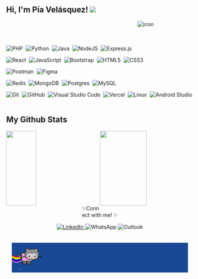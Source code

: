 <h2> Hi, I'm Pía Velásquez! <img src="https://media.giphy.com/media/mGcNjsfWAjY5AEZNw6/giphy.gif" width="50"></h2>


<img width="30%"  align="right"  alt="icon" src="https://res.cloudinary.com/dnvpep1sn/image/upload/v1738810073/hduxbesynbcn9khlo5e4.webp" />



<br>
<br>
<br>

<!--techStack-->

![PHP](https://img.shields.io/badge/php-%23777BB4.svg?style=for-the-badge&logo=php&logoColor=white)&nbsp;
![Python](https://img.shields.io/badge/python-3670A0?style=for-the-badge&logo=python&logoColor=ffdd54)&nbsp;
![Java](https://img.shields.io/badge/java-%23ED8B00.svg?style=for-the-badge&logo=java&logoColor=white)&nbsp;
![NodeJS](https://img.shields.io/badge/node.js-6DA55F?style=for-the-badge&logo=node.js&logoColor=white)&nbsp;
![Express.js](https://img.shields.io/badge/express.js-%23404d59.svg?style=for-the-badge&logo=express&logoColor=%2361DAFB)&nbsp;

![React](https://img.shields.io/badge/react-%2320232a.svg?style=for-the-badge&logo=react&logoColor=%2361DAFB)&nbsp;
![JavaScript](https://img.shields.io/badge/javascript-%23323330.svg?style=for-the-badge&logo=javascript&logoColor=%23F7DF1E)&nbsp;
![Bootstrap](https://img.shields.io/badge/bootstrap-%23563D7C.svg?style=for-the-badge&logo=bootstrap&logoColor=white)&nbsp;
![HTML5](https://img.shields.io/badge/html5-%23E34F26.svg?style=for-the-badge&logo=html5&logoColor=white)&nbsp;
![CSS3](https://img.shields.io/badge/css3-%231572B6.svg?style=for-the-badge&logo=css3&logoColor=white)&nbsp;


![Postman](https://img.shields.io/badge/Postman-FF6C37?style=for-the-badge&logo=postman&logoColor=white)&nbsp;
![Figma](https://img.shields.io/badge/figma-%23F24E1E.svg?style=for-the-badge&logo=figma&logoColor=white)&nbsp;


<!--database-->

![Redis](https://img.shields.io/badge/redis-%23DD0031.svg?style=for-the-badge&logo=redis&logoColor=white)&nbsp;
![MongoDB](https://img.shields.io/badge/MongoDB-%234ea94b.svg?style=for-the-badge&logo=mongodb&logoColor=white)&nbsp;
![Postgres](https://img.shields.io/badge/postgres-%23316192.svg?style=for-the-badge&logo=postgresql&logoColor=white)&nbsp;
![MySQL](https://img.shields.io/badge/mysql-4479A1.svg?style=for-the-badge&logo=mysql&logoColor=white)&nbsp;



<!--others -->

![Git](https://img.shields.io/badge/git-%23F05033.svg?style=for-the-badge&logo=git&logoColor=white)&nbsp;
![GitHub](https://img.shields.io/badge/github-%23121011.svg?style=for-the-badge&logo=github&logoColor=white)&nbsp;
![Visual Studio Code](https://img.shields.io/badge/Visual%20Studio%20Code-0078d7.svg?style=for-the-badge&logo=visual-studio-code&logoColor=white)&nbsp;
![Vercel](https://img.shields.io/badge/vercel-%23000000.svg?style=for-the-badge&logo=vercel&logoColor=white)&nbsp;
![Linux](https://img.shields.io/badge/Linux-FCC624?style=for-the-badge&logo=linux&logoColor=black)&nbsp;
![Android Studio](https://img.shields.io/badge/android%20studio-346ac1?style=for-the-badge&logo=android%20studio&logoColor=white)&nbsp;




<!-- GITHUB STATS -->

<h2>My Github Stats</h2>

<img align="left" width="40%" height="200px" src="https://github-readme-stats.vercel.app/api/top-langs/?username=piavelz&layout=compact&theme=github_dark&langs_count=10&exclude_repo=kasweb">
<img align = "right" width="50%" height="200px" src="https://github-readme-stats.vercel.app/api?username=piavelz&count_private=true&show_icons=trueline_height=21&theme=github_dark">	
<br>
<br>
<br>
<br>
<br>
<br>
<br>
<br>
<br>
<br>

<h2></h2>
<p align="center">✨Connect with me! ✨</p>

<div  align="center">
  
<a href="https://www.linkedin.com/in/piavelasquezg/"> ![LinkedIn](https://img.shields.io/badge/linkedin-%230077B5.svg?style=for-the-badge&logo=linkedin&logoColor=white) </a>
<a> ![WhatsApp](https://img.shields.io/badge/WhatsApp-25D366?style=for-the-badge&logo=whatsapp&logoColor=white)</a>
<a> ![Outlook](https://img.shields.io/badge/Microsoft_Outlook-0078D4?style=for-the-badge&logo=microsoft-outlook&logoColor=white)<a/>
<br>
<br>
<br>
<img src="https://raw.githubusercontent.com/Niefee/niefee/master/assets/fly.webp" height="80px" />
</div>


